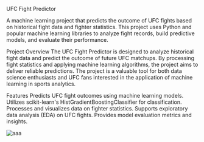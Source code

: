 UFC Fight Predictor

A machine learning project that predicts the outcome of UFC fights based on historical fight data and fighter statistics. This project uses Python and popular machine learning libraries to analyze fight records, build predictive models, and evaluate their performance.

Project Overview
The UFC Fight Predictor is designed to analyze historical fight data and predict the outcome of future UFC matchups. By processing fight statistics and applying machine learning algorithms, the project aims to deliver reliable predictions. The project is a valuable tool for both data science enthusiasts and UFC fans interested in the application of machine learning in sports analytics.

Features
Predicts UFC fight outcomes using machine learning models.
Utilizes scikit-learn's HistGradientBoostingClassifier for classification.
Processes and visualizes data on fighter statistics.
Supports exploratory data analysis (EDA) on UFC fights.
Provides model evaluation metrics and insights.

![aaa](https://github.com/user-attachments/assets/361890fa-98bc-402c-ae29-7f9ae4cff199)
